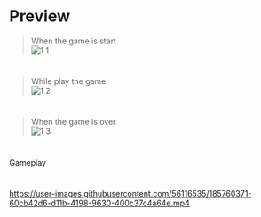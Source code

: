 # Preview

>When the game is start  
![1 1](https://user-images.githubusercontent.com/56116535/185759725-28873943-3a29-4015-be5a-27805f3df5c9.png)  
#  
>While play the game  
![1 2](https://user-images.githubusercontent.com/56116535/185759978-31284817-3922-4c82-9f80-cfd6f1498986.png)  
#  
>When the game is over  
![1 3](https://user-images.githubusercontent.com/56116535/185760068-3f9777f1-c6f9-4729-929f-f0a8de86346f.png)
#  
Gameplay  
#
https://user-images.githubusercontent.com/56116535/185760371-60cb42d6-d11b-4198-9630-400c37c4a64e.mp4
